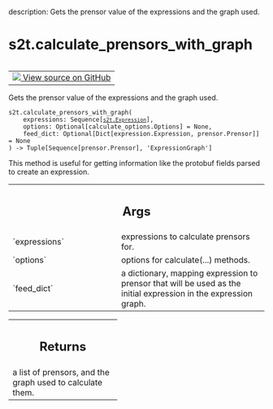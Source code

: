 description: Gets the prensor value of the expressions and the graph used.

<div itemscope itemtype="http://developers.google.com/ReferenceObject">
<meta itemprop="name" content="s2t.calculate_prensors_with_graph" />
<meta itemprop="path" content="Stable" />
</div>

# s2t.calculate_prensors_with_graph

<!-- Insert buttons and diff -->

<table class="tfo-notebook-buttons tfo-api nocontent" align="left">
<td>
  <a target="_blank" href="https://github.com/google/struct2tensor/blob/master/struct2tensor/calculate.py#L106-L136">
    <img src="https://www.tensorflow.org/images/GitHub-Mark-32px.png" />
    View source on GitHub
  </a>
</td>
</table>



Gets the prensor value of the expressions and the graph used.

<pre class="devsite-click-to-copy prettyprint lang-py tfo-signature-link">
<code>s2t.calculate_prensors_with_graph(
    expressions: Sequence[<a href="../s2t/Expression.md"><code>s2t.Expression</code></a>],
    options: Optional[calculate_options.Options] = None,
    feed_dict: Optional[Dict[expression.Expression, prensor.Prensor]] = None
) -> Tuple[Sequence[prensor.Prensor], 'ExpressionGraph']
</code></pre>



<!-- Placeholder for "Used in" -->

This method is useful for getting information like the protobuf fields parsed
to create an expression.

<!-- Tabular view -->
 <table class="responsive fixed orange">
<colgroup><col width="214px"><col></colgroup>
<tr><th colspan="2"><h2 class="add-link">Args</h2></th></tr>

<tr>
<td>
`expressions`
</td>
<td>
expressions to calculate prensors for.
</td>
</tr><tr>
<td>
`options`
</td>
<td>
options for calculate(...) methods.
</td>
</tr><tr>
<td>
`feed_dict`
</td>
<td>
a dictionary, mapping expression to prensor that will be used
as the initial expression in the expression graph.
</td>
</tr>
</table>



<!-- Tabular view -->
 <table class="responsive fixed orange">
<colgroup><col width="214px"><col></colgroup>
<tr><th colspan="2"><h2 class="add-link">Returns</h2></th></tr>
<tr class="alt">
<td colspan="2">
a list of prensors, and the graph used to calculate them.
</td>
</tr>

</table>

